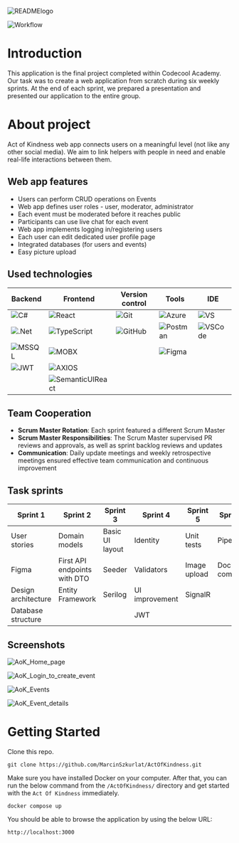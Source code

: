 ![READMElogo](https://github.com/MarcinSzkurlat/ActOfKindness/assets/94744112/14ad27d1-261b-473c-a5eb-7ceeb27ed545)

![Workflow](https://github.com/MarcinSzkurlat/ActOfKindness/actions/workflows/ci-backend.yml/badge.svg)

# Introduction
This application is the final project completed within Codecool Academy. Our task was to create a web application from scratch during six weekly sprints. At the end of each sprint, we prepared a presentation and presented our application to the entire group.
# About project
Act of Kindness web app connects users on a meaningful level (not like any other social media). We aim to link helpers with people in need and enable real-life interactions between them.

## Web app features
- Users can perform CRUD operations on Events
- Web app defines user roles - user, moderator, administrator
- Each event must be moderated before it reaches public
- Participants can use live chat for each event
- Web app implements logging in/registering users
- Each user can edit dedicated user profile page
- Integrated databases (for users and events)
- Easy picture upload

## Used technologies

| Backend | Frontend | Version control | Tools | IDE |
| ------------- | ------------- | ------------- | ------------- | ------------- |
| ![C#](https://img.shields.io/badge/C%20Sharp-239120.svg?style=for-the-badge&logo=C-Sharp&logoColor=white) | ![React](https://img.shields.io/badge/React-61DAFB.svg?style=for-the-badge&logo=React&logoColor=black) | ![Git](https://img.shields.io/badge/Git-F05032.svg?style=for-the-badge&logo=Git&logoColor=white) | ![Azure](https://img.shields.io/badge/Azure%20DevOps-0078D7.svg?style=for-the-badge&logo=Azure-DevOps&logoColor=white) | ![VS](https://img.shields.io/badge/Visual%20Studio-5C2D91.svg?style=for-the-badge&logo=Visual-Studio&logoColor=white) |
| ![.Net](https://img.shields.io/badge/.NET-512BD4.svg?style=for-the-badge&logo=dotnet&logoColor=white) | ![TypeScript](https://img.shields.io/badge/TypeScript-3178C6.svg?style=for-the-badge&logo=TypeScript&logoColor=white) | ![GitHub](https://img.shields.io/badge/GitHub-181717.svg?style=for-the-badge&logo=GitHub&logoColor=white) | ![Postman](https://img.shields.io/badge/Postman-FF6C37.svg?style=for-the-badge&logo=Postman&logoColor=white) | ![VSCode](https://img.shields.io/badge/Visual%20Studio%20Code-007ACC.svg?style=for-the-badge&logo=Visual-Studio-Code&logoColor=white) |
| ![MSSQL](https://img.shields.io/badge/Microsoft%20SQL%20Server-CC2927.svg?style=for-the-badge&logo=Microsoft-SQL-Server&logoColor=white) | ![MOBX](https://img.shields.io/badge/MobX-FF9955.svg?style=for-the-badge&logo=MobX&logoColor=white) |    | ![Figma](https://img.shields.io/badge/Figma-F24E1E.svg?style=for-the-badge&logo=Figma&logoColor=white) | 
| ![JWT](https://img.shields.io/badge/JSON%20Web%20Tokens-000000.svg?style=for-the-badge&logo=JSON-Web-Tokens&logoColor=white) | ![AXIOS](https://img.shields.io/badge/Axios-5A29E4.svg?style=for-the-badge&logo=Axios&logoColor=white) |
|   | ![SemanticUIReact](https://img.shields.io/badge/Semantic%20UI%20React-35BDB2.svg?style=for-the-badge&logo=Semantic-UI-React&logoColor=white) |

## Team Cooperation

- **Scrum Master Rotation**: Each sprint featured a different Scrum Master
- **Scrum Master Responsibilities**: The Scrum Master supervised PR reviews and approvals, as well as sprint backlog reviews and updates
- **Communication**: Daily update meetings and weekly retrospective meetings ensured effective team communication and continuous improvement

## Task sprints

| Sprint 1 | Sprint 2 | Sprint 3 | Sprint 4 | Sprint 5 | Sprint 6 |
| ------------- | ------------- | ------------- | ------------- | ------------- | ------------- |
| User stories | Domain models | Basic UI layout | Identity | Unit tests | Pipeline |
| Figma | First API endpoints with DTO | Seeder | Validators | Image upload | Docker compose |
| Design architecture | Entity Framework | Serilog | UI improvement | SignalR |
| Database structure |   |   | JWT |

## Screenshots

![AoK_Home_page](https://github.com/MarcinSzkurlat/ActOfKindness/assets/94744112/09ac9217-cf88-4837-8258-e6ff2a31599a)

![AoK_Login_to_create_event](https://github.com/MarcinSzkurlat/ActOfKindness/assets/94744112/467f6296-c453-4565-be97-6ae82940ca33)

![AoK_Events](https://github.com/MarcinSzkurlat/ActOfKindness/assets/94744112/ccc27234-3ed8-49c8-9c80-d1ab22d0ab49)

![AoK_Event_details](https://github.com/MarcinSzkurlat/ActOfKindness/assets/94744112/7c90aa05-9862-4ef4-afe8-3049cc59fe3f)

# Getting Started

Clone this repo.
```
git clone https://github.com/MarcinSzkurlat/ActOfKindness.git
```

Make sure you have installed Docker on your computer. After that, you can run the below command from the `/ActOfKindness/` directory and get started with the `Act Of Kindness` immediately.
```gitbash
docker compose up
```

You should be able to browse the application by using the below URL:
```
http://localhost:3000
```
